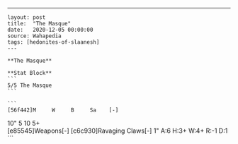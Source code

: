 ---
    layout: post
    title:  "The Masque"
    date:   2020-12-05 00:00:00
    source: Wahapedia
    tags: [hedonites-of-slaanesh]
    ---
    
    **The Masque**
    
    **Stat Block**
    ```
    5/5 The Masque
    ```
    
    ```
    [56f442]M     W     B     Sa    [-]
10"   5     10    5+    
[e85545]Weapons[-]
[c6c930]Ravaging Claws[-]
1"     A:6    H:3+   W:4+   R:-1   D:1   
    ```
    
    
    